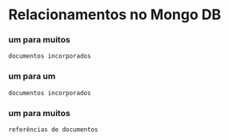# Relacionamentos no Mongo DB

### um para muitos
```
documentos incorporados
```
### um para um
```
documentos incorporados
```
### um para muitos
```
referências de documentos
```
